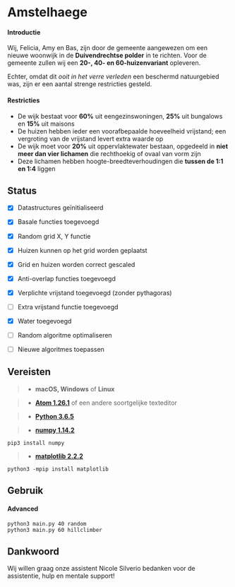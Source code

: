 # Amstelhaege
#### Introductie
Wij, Felicia, Amy en Bas, zijn door de gemeente aangewezen om een nieuwe woonwijk in de **Duivendrechtse polder** in te richten. Voor de gemeente zullen wij een **20-, 40- en 60-huizenvariant** opleveren.

Echter, omdat dit *ooit in het verre verleden* een beschermd natuurgebied was, zijn er een aantal strenge restricties gesteld.

#### Restricties
* De wijk bestaat voor **60%** uit eengezinswoningen, **25%** uit bungalows en **15%** uit maisons
* De huizen hebben ieder een voorafbepaalde hoeveelheid vrijstand; een vergroting van de vrijstand levert extra waarde op
* De wijk moet voor **20%** uit oppervlaktewater bestaan, opgedeeld in **niet meer dan vier lichamen** die rechthoekig of ovaal van vorm zijn
* Deze lichamen hebben hoogte-breedteverhoudingen die **tussen de 1:1 en 1:4** liggen


## Status
- [x] Datastructures geïnitialiseerd
- [x] Basale functies toegevoegd
- [x] Random grid X, Y functie
- [x] Huizen kunnen op het grid worden geplaatst
- [x] Grid en huizen worden correct gescaled
- [x] Anti-overlap functies toegevoegd
- [x] Verplichte vrijstand toegevoegd (zonder pythagoras)
- [ ] Extra vrijstand functie toegevoegd
- [X] Water toegevoegd
- [ ] Random algoritme optimaliseren
- [ ] Nieuwe algoritmes toepassen


## Vereisten

> * **macOS, Windows** of **Linux**

> * **[Atom 1.26.1](https://atom.io/)** of een andere soortgelijke texteditor

> * **[Python 3.6.5](https://www.python.org/downloads/)**

> * **[numpy 1.14.2](http://www.numpy.org/)**

```
pip3 install numpy
```

> * **[matplotlib 2.2.2](https://matplotlib.org/index.html/)**

```
python3 -mpip install matplotlib
```


## Gebruik
#### Advanced
```
python3 main.py 40 random
python3 main.py 60 hillclimber
```

## Dankwoord
Wij willen graag onze assistent Nicole Silverio bedanken voor de assistentie, hulp en mentale support!
